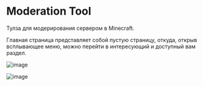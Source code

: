 # Moderation Tool
Тулза для модерирования сервером в Minecraft.

Главная страница представляет собой пустую страницу, откуда, открыв всплывающее меню, можно перейти в интересующий и доступный вам раздел.

![image](https://i.imgur.com/PKpt9wu.png)

![image](https://i.imgur.com/7fgQWz2.png)
